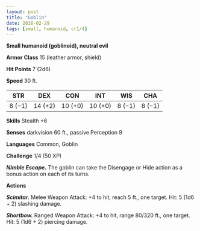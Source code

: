 ```yaml
---
layout: post
title: "Goblin"
date: 2016-02-29
tags: [small, humanoid, cr1/4]
---
```


**Small humanoid (goblinoid), neutral evil**

**Armor Class** 15 (leather armor, shield)

**Hit Points** 7 (2d6)

**Speed** 30 ft.

|   STR   |   DEX   |   CON   |   INT   |   WIS   |   CHA   |
|:-----:|:-----:|:-----:|:-----:|:-----:|:-----:|
| 8 (−1) | 14 (+2) | 10 (+0) | 10 (+0) | 8 (−1) | 8 (−1) |

**Skills** Stealth +6 

**Senses** darkvision 60 ft., passive Perception 9 

**Languages** Common, Goblin 

**Challenge** 1/4 (50 XP)

***Nimble Escape.*** The goblin can take the Disengage or Hide action as a bonus action on each of its turns. 

**Actions**

***Scimitar.*** Melee Weapon Attack: +4 to hit, reach 5 ft., one target. Hit: 5 (1d6 + 2) slashing damage. 

***Shortbow.*** Ranged Weapon Attack: +4 to hit, range 80/320 ft., one target. Hit: 5 (1d6 + 2) piercing damage.
